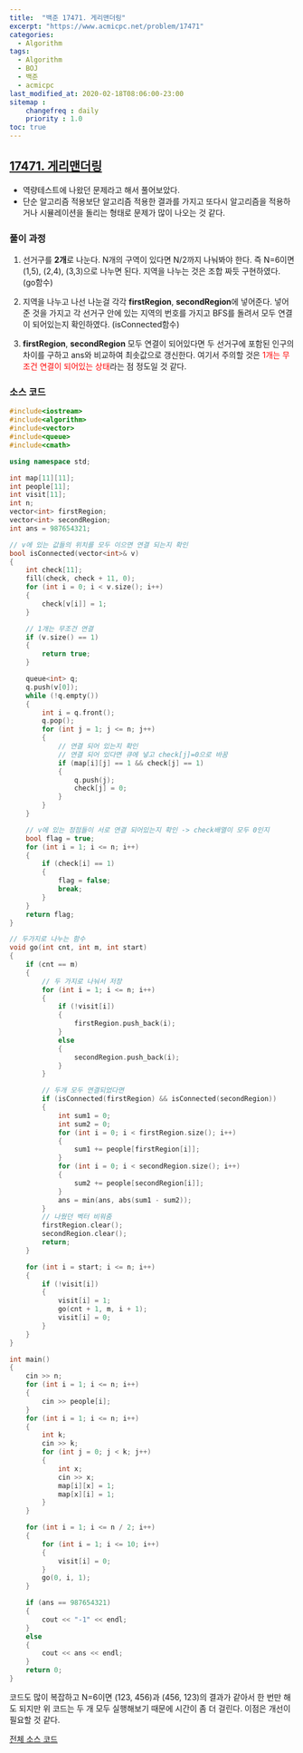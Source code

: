 ```yaml
---
title:  "백준 17471. 게리맨더링"
excerpt: "https://www.acmicpc.net/problem/17471"
categories:
  - Algorithm
tags:
  - Algorithm
  - BOJ
  - 백준
  - acmicpc
last_modified_at: 2020-02-18T08:06:00-23:00
sitemap :
    changefreq : daily
    priority : 1.0
toc: true
---
```


## [17471. 게리맨더링](https://www.acmicpc.net/problem/17471)
- 역량테스트에 나왔던 문제라고 해서 풀어보았다. 
- 단순 알고리즘 적용보단 알고리즘 적용한 결과를 가지고 또다시 알고리즘을 적용하거나 시뮬레이션을 돌리는 형태로 문제가 많이 나오는 것 같다.

### 풀이 과정
1. 선거구를 **2개**로 나눈다. N개의 구역이 있다면 N/2까지 나눠봐야 한다. 즉 N=6이면 (1,5), (2,4), (3,3)으로 나누면 된다. 지역을 나누는 것은 조합 짜듯 구현하였다. (go함수)

2. 지역을 나누고 나선 나눈걸 각각 **firstRegion**, **secondRegion**에 넣어준다. 넣어준 것을 가지고 각 선거구 안에 있는 지역의 번호를 가지고 BFS를 돌려서 모두 연결이 되어있는지 확인하였다. (isConnected함수)

3. **firstRegion**, **secondRegion** 모두 연결이 되어있다면 두 선거구에 포함된 인구의 차이를 구하고 ans와 비교하여 최솟값으로 갱신한다. 여기서 주의할 것은 <span style="color:red">1개는 무조건 연결이 되어있는 상태</span>라는 점 정도일 것 같다.

### 소스 코드
```cpp
#include<iostream>
#include<algorithm>
#include<vector>
#include<queue>
#include<cmath>

using namespace std;

int map[11][11];
int people[11];
int visit[11];
int n;
vector<int> firstRegion;
vector<int> secondRegion;
int ans = 987654321;

// v에 있는 값들의 위치를 모두 이으면 연결 되는지 확인
bool isConnected(vector<int>& v)
{
    int check[11];
    fill(check, check + 11, 0);
    for (int i = 0; i < v.size(); i++)
    {
        check[v[i]] = 1;
    }

    // 1개는 무조건 연결
    if (v.size() == 1)
    {
        return true;
    }

    queue<int> q;
    q.push(v[0]);
    while (!q.empty())
    {
        int i = q.front();
        q.pop();
        for (int j = 1; j <= n; j++)
        {
            // 연결 되어 있는지 확인
            // 연결 되어 있다면 큐에 넣고 check[j]=0으로 바꿈
            if (map[i][j] == 1 && check[j] == 1)
            {
                q.push(j);
                check[j] = 0;
            }
        }
    }

    // v에 있는 정점들이 서로 연결 되어있는지 확인 -> check배열이 모두 0인지
    bool flag = true;
    for (int i = 1; i <= n; i++)
    {
        if (check[i] == 1)
        {
            flag = false;
            break;
        }
    }
    return flag;
}

// 두가지로 나누는 함수
void go(int cnt, int m, int start)
{
    if (cnt == m)
    {
        // 두 가지로 나눠서 저장
        for (int i = 1; i <= n; i++)
        {
            if (!visit[i])
            {
                firstRegion.push_back(i);
            }
            else
            {
                secondRegion.push_back(i);
            }
        }

        // 두개 모두 연결되었다면
        if (isConnected(firstRegion) && isConnected(secondRegion))
        {
            int sum1 = 0;
            int sum2 = 0;
            for (int i = 0; i < firstRegion.size(); i++)
            {
                sum1 += people[firstRegion[i]];
            }
            for (int i = 0; i < secondRegion.size(); i++)
            {
                sum2 += people[secondRegion[i]];
            }
            ans = min(ans, abs(sum1 - sum2));
        }
        // 나웠던 벡터 비워줌
        firstRegion.clear();
        secondRegion.clear();
        return;
    }

    for (int i = start; i <= n; i++)
    {
        if (!visit[i])
        {
            visit[i] = 1;
            go(cnt + 1, m, i + 1);
            visit[i] = 0;
        }
    }
}

int main()
{
    cin >> n;
    for (int i = 1; i <= n; i++)
    {
        cin >> people[i];
    }
    for (int i = 1; i <= n; i++)
    {
        int k;
        cin >> k;
        for (int j = 0; j < k; j++)
        {
            int x;
            cin >> x;
            map[i][x] = 1;
            map[x][i] = 1;
        }
    }

    for (int i = 1; i <= n / 2; i++)
    {
        for (int i = 1; i <= 10; i++)
        {
            visit[i] = 0;
        }
        go(0, i, 1);
    }

    if (ans == 987654321)
    {
        cout << "-1" << endl;
    }
    else
    {
        cout << ans << endl;
    }
    return 0;
}
```
코드도 많이 복잡하고 N=6이면 (123, 456)과 (456, 123)의 결과가 같아서 한 번만 해도 되지만 위 코드는 두 개 모두 실행해보기 때문에 시간이 좀 더 걸린다. 이점은 개선이 필요할 것 같다.

[전체 소스 코드](https://github.com/tdm1223/Algorithm/blob/master/acmicpc.net/source/17471.cpp)